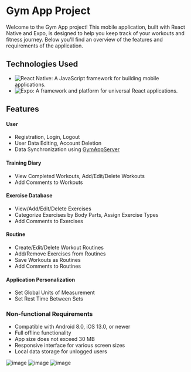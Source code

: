 # Gym App Project 

Welcome to the Gym App project! This mobile application, built with React Native and Expo, is designed to help you keep track of your workouts and fitness journey. Below you'll find an overview of the features and requirements of the application.

## Technologies Used

- ![React Native](https://img.shields.io/badge/-React_Native-61DAFB?style=flat-square&logo=react&logoColor=white): A JavaScript framework for building mobile applications.
- ![Expo](https://img.shields.io/badge/-Expo-000020?style=flat-square&logo=expo&logoColor=white): A framework and platform for universal React applications.

## Features

#### User
- Registration, Login, Logout
- User Data Editing, Account Deletion
- Data Synchronization using [GymAppServer](https://github.com/Baldziutki/GymAppServer)

#### Training Diary
- View Completed Workouts, Add/Edit/Delete Workouts
- Add Comments to Workouts

#### Exercise Database
- View/Add/Edit/Delete Exercises
- Categorize Exercises by Body Parts, Assign Exercise Types
- Add Comments to Exercises

#### Routine
- Create/Edit/Delete Workout Routines
- Add/Remove Exercises from Routines
- Save Workouts as Routines
- Add Comments to Routines

#### Application Personalization
- Set Global Units of Measurement
- Set Rest Time Between Sets

### Non-functional Requirements

- Compatible with Android 8.0, iOS 13.0, or newer
- Full offline functionality
- App size does not exceed 30 MB
- Responsive interface for various screen sizes
- Local data storage for unlogged users

![image](https://github.com/Baldziutki/GymAppMobile/assets/107717515/62294740-ffc4-4f57-8d87-36d0e8342e20)
![image](https://github.com/Baldziutki/GymAppMobile/assets/107717515/e3a36977-c900-422b-92ef-aca4a7504be7)
![image](https://github.com/Baldziutki/GymAppMobile/assets/107717515/0a885f07-e398-430a-a7e1-cace272c838b)




